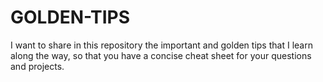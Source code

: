 # GOLDEN-TIPS
I want to share in this repository the important and golden tips that I learn along the way, so that you have a concise cheat sheet for your questions and projects.

